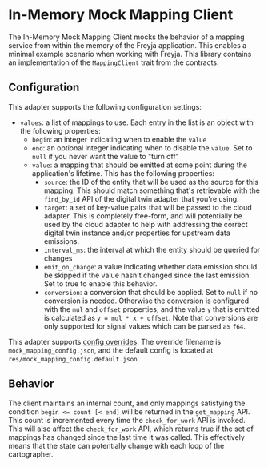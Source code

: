 # In-Memory Mock Mapping Client

The In-Memory Mock Mapping Client mocks the behavior of a mapping service from within the memory of the Freyja application. This enables a minimal example scenario when working with Freyja. This library contains an implementation of the `MappingClient` trait from the contracts.

## Configuration

This adapter supports the following configuration settings:

- `values`: a list of mappings to use. Each entry in the list is an object with the following properties:
  - `begin`: an integer indicating when to enable the `value`
  - `end`: an optional integer indicating when to disable the `value`. Set to `null` if you never want the value to "turn off"
  - `value`: a mapping that should be emitted at some point during the application's lifetime. This has the following properties:
    - `source`: the ID of the entity that will be used as the source for this mapping. This should match something that's retrievable with the `find_by_id` API of the digital twin adapter that you're using.
    - `target`: a set of key-value pairs that will be passed to the cloud adapter. This is completely free-form, and will potentially be used by the cloud adapter to help with addressing the correct digital twin instance and/or properties for upstream data emissions.
    - `interval_ms`: the interval at which the entity should be queried for changes
    - `emit_on_change`: a value indicating whether data emission should be skipped if the value hasn't changed since the last emission. Set to true to enable this behavior.
    - `conversion`: a conversion that should be applied. Set to `null` if no conversion is needed. Otherwise the conversion is configured with the `mul` and `offset` properties, and the value `y` that is emitted is calculated as `y = mul * x + offset`. Note that conversions are only supported for signal values which can be parsed as `f64`.

This adapter supports [config overrides](../../../docs/config-overrides.md). The override filename is `mock_mapping_config.json`, and the default config is located at `res/mock_mapping_config.default.json`.

## Behavior

The client maintains an internal count, and only mappings satisfying the condition `begin <= count [< end]` will be returned in the `get_mapping` API. This count is incremented every time the `check_for_work` API is invoked. This will also affect the `check_for_work` API, which returns true if the set of mappings has changed since the last time it was called. This effectively means that the state can potentially change with each loop of the cartographer.
